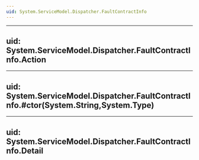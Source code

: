 ```yaml
---
uid: System.ServiceModel.Dispatcher.FaultContractInfo
---
```


---
uid: System.ServiceModel.Dispatcher.FaultContractInfo.Action
---

---
uid: System.ServiceModel.Dispatcher.FaultContractInfo.#ctor(System.String,System.Type)
---

---
uid: System.ServiceModel.Dispatcher.FaultContractInfo.Detail
---
